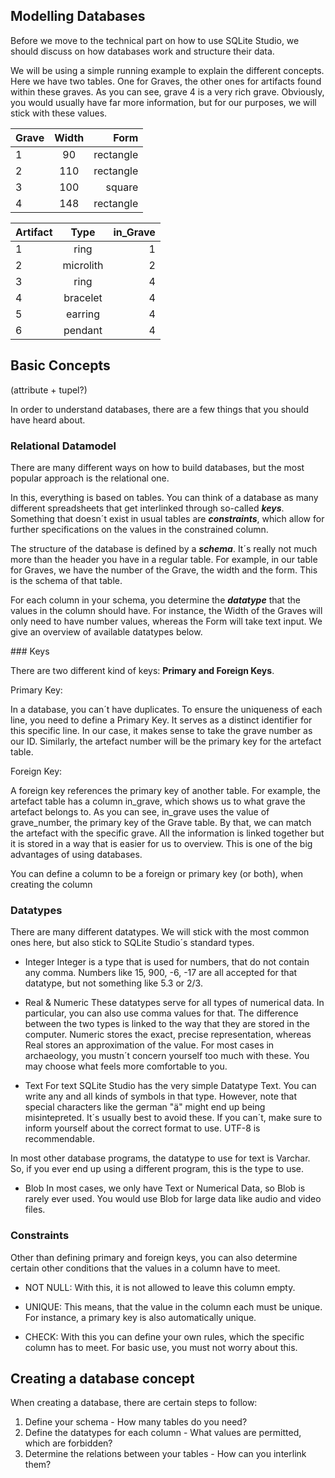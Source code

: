 
## Modelling Databases


Before we move to the technical part on how to use SQLite Studio, we should discuss on how databases work and structure their data. 

We will be using a simple running example to explain the different concepts. Here we have two tables. One for Graves, the other ones for artifacts found within these graves. 
As you can see, grave 4 is a very rich grave.
Obviously, you would usually have far more information, but for our purposes, we will stick with these values.

| Grave | Width | Form |
| -------------------- |:-------------:| -----:|
|1|90| rectangle|
|2|110| rectangle|
|3|100| square|
|4|148| rectangle|

| Artifact | Type | in_Grave |
| -------------------- |:-------------:| -----:|
|1| ring | 1|
|2| microlith | 2|
|3|ring | 4|
|4|bracelet| 4|
|5|earring| 4|
|6|pendant| 4|



## Basic Concepts

<section>

(attribute + tupel?)

In order to understand databases, there are a few things that you should have heard about.






### Relational Datamodel


There are many different ways on how to build databases, but the most popular approach is the relational one.

In this, everything is based on tables. You can think of a database as many different spreadsheets that get interlinked through so-called ***keys***. Something that doesn´t exist in usual tables are ***constraints***, which allow for further specifications on the values in the constrained column. 

The structure of the database is defined by a ***schema***. It´s really not much more than the header you have in a regular table. For example, in our table for Graves, we have the number of the Grave, the width and the form. This is the schema of that table. 

For each column in your schema, you determine the ***datatype*** that the values in the column should have. 
For instance, the Width of the Graves will only need to have number values, whereas the Form will take text input. We give an overview of available datatypes below.

</section>
### Keys

There are two different kind of keys: **Primary and Foreign Keys**.

Primary Key:

In a database, you can´t have duplicates. To ensure the uniqueness of each line, you need to define a Primary Key. It serves as a distinct identifier for this specific line. 
In our case, it makes sense to take the grave number as our ID. Similarly, the artefact number will be the primary key for the artefact table.

Foreign Key:

A foreign key references the primary key of another table. 
For example, the artefact table has a column in_grave, which shows us to what grave the artefact belongs to. As you can see, in_grave uses the value of grave_number, the primary key of the Grave table. By that, we can match the artefact with the specific grave. All the information is linked together but it is stored in a way that is easier for us to overview. This is one of the big advantages of using databases.

You can define a column to be a foreign or primary key (or both), when creating the column


### Datatypes

There are many different datatypes. We will stick with the most common ones here, but also stick to SQLite Studio´s standard types.

- Integer 
Integer is a type that is used for numbers, that do not contain any comma. 
Numbers like 15, 900, -6, -17 are all accepted for that datatype, but not something like 5.3 or 2/3.

- Real & Numeric
These datatypes serve for all types of numerical data. In particular, you can also use comma values for that.
The difference between the two types is linked to the way that they are stored in the computer. Numeric stores the exact, precise representation, whereas Real stores an approximation of the value. For most cases in archaeology, you mustn´t concern yourself too much with these. You may choose what feels more comfortable to you.


- Text 
For text SQLite Studio has the very simple Datatype Text. You can write any and all kinds of symbols in that type. However, note that special characters like the german "ä" might end up being misintepreted. It´s usually best to avoid these. If you can´t, make sure to inform yourself about the correct format to use. UTF-8 is recommendable.

In most other database programs, the datatype to use for text is Varchar. So, if you ever end up using a different program, this is the type to use.


- Blob
In most cases, we only have Text or Numerical Data, so Blob is rarely ever used. You would use Blob for large data like audio and video files.


### Constraints

Other than defining primary and foreign keys, you can also determine certain other conditions that the values in a column have to meet.

- NOT NULL: With this, it is not allowed to leave this column empty.

- UNIQUE: 
This means, that the value in the column each must be unique. For instance, a primary key is also automatically unique.

- CHECK:
With this you can define your own rules, which the specific column has to meet. For basic use, you must not worry about this. 



## Creating a database concept

When creating a database, there are certain steps to follow:

1. Define your schema - How many tables do you need? 
2. Define the datatypes for each column - What values are permitted, which are forbidden?
3. Determine the relations between your tables - How can you interlink them?











